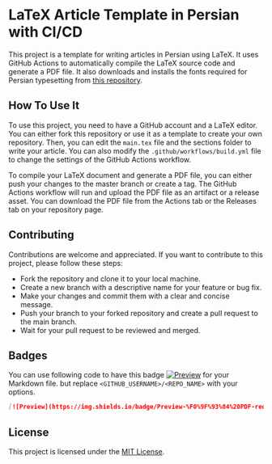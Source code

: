 # LaTeX Article Template in Persian with CI/CD

This project is a template for writing articles in Persian using LaTeX. It uses GitHub Actions to automatically compile the LaTeX source code and generate a PDF file. It also downloads and installs the fonts required for Persian typesetting from [this repository](https://github.com/MohammadRaziei/fonts).

## How To Use It

To use this project, you need to have a GitHub account and a LaTeX editor. You can either fork this repository or use it as a template to create your own repository. Then, you can edit the `main.tex` file and the sections folder to write your article. You can also modify the `.github/workflows/build.yml` file to change the settings of the GitHub Actions workflow.

To compile your LaTeX document and generate a PDF file, you can either push your changes to the master branch or create a tag. The GitHub Actions workflow will run and upload the PDF file as an artifact or a release asset. You can download the PDF file from the Actions tab or the Releases tab on your repository page.

## Contributing

Contributions are welcome and appreciated. If you want to contribute to this project, please follow these steps:

- Fork the repository and clone it to your local machine.
- Create a new branch with a descriptive name for your feature or bug fix.
- Make your changes and commit them with a clear and concise message.
- Push your branch to your forked repository and create a pull request to the main branch.
- Wait for your pull request to be reviewed and merged.

## Badges

You can use following code to have this badge
[![Preview](https://img.shields.io/badge/Preview-%F0%9F%93%84%20PDF-red.svg)](https://github.com/MohammadRaziei/latex-article-fa/releases/download/preview/main.pdf)
for your Markdown file. but replace `<GITHUB_USERNAME>/<REPO_NAME>` with your options.

```md
[![Preview](https://img.shields.io/badge/Preview-%F0%9F%93%84%20PDF-red.svg)](https://github.com/<GITHUB_USERNAME>/<REPO_NAME>/releases/download/preview/main.pdf)
```


## License

This project is licensed under the [MIT License](LICENSE).
